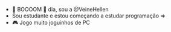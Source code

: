 - 👋 BOOOOM 🧨 dia, sou a @VeineHellen
- Sou estudante e estou começando a estudar programação =>
- 🎮 Jogo muito joguinhos de PC

<!---
VeineHellen/VeineHellen is a ✨ special ✨ repository because its `README.md` (this file) appears on your GitHub profile.
You can click the Preview link to take a look at your changes.
--->
